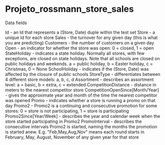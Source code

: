 # Projeto_rossmann_store_sales

Data fields

Id - an Id that represents a (Store, Date) duple within the test set
Store - a unique Id for each store
Sales - the turnover for any given day (this is what you are predicting)
Customers - the number of customers on a given day
Open - an indicator for whether the store was open: 0 = closed, 1 = open
StateHoliday - indicates a state holiday. Normally all stores, with few exceptions, are closed on state holidays. Note that all schools are closed on public holidays and weekends. a = public holiday, b = Easter holiday, c = Christmas, 0 = None
SchoolHoliday - indicates if the (Store, Date) was affected by the closure of public schools
StoreType - differentiates between 4 different store models: a, b, c, d
Assortment - describes an assortment level: a = basic, b = extra, c = extended
CompetitionDistance - distance in meters to the nearest competitor store
CompetitionOpenSince[Month/Year] - gives the approximate year and month of the time the nearest competitor was opened
Promo - indicates whether a store is running a promo on that day
Promo2 - Promo2 is a continuing and consecutive promotion for some stores: 0 = store is not participating, 1 = store is participating
Promo2Since[Year/Week] - describes the year and calendar week when the store started participating in Promo2
PromoInterval - describes the consecutive intervals Promo2 is started, naming the months the promotion is started anew. E.g. "Feb,May,Aug,Nov" means each round starts in February, May, August, November of any given year for that store
